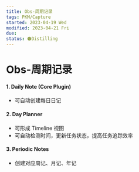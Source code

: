 ```yaml
---
title: Obs-周期记录
tags: PKM/Capture
started: 2023-04-19 Wed
modified: 2023-04-21 Fri
due:
status: 🟠Distilling
---
```

# Obs-周期记录
#### 1. Daily Note (Core Plugin)
- 可自动创建每日日记
#### 2. Day Planner
- 可形成 Timeline 视图
- 可自动检测时间，更新任务状态，提高任务追踪效率
#### 3. Periodic Notes
- 创建对应周记、月记、年记